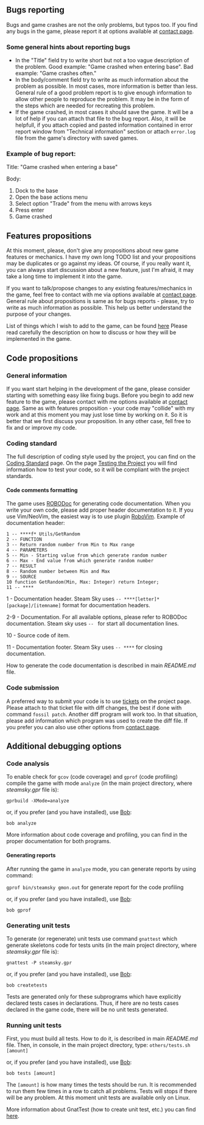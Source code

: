 ## Bugs reporting

Bugs and game crashes are not the only problems, but typos too. If you find any bugs
in the game, please report it at options available at [contact page](https://www.laeran.pl/repositories/steamsky/wiki?name=Contact).

### Some general hints about reporting bugs

* In the "Title" field try to write short but not a too vague description
  of the problem. Good example: "Game crashed when entering base". Bad example:
  "Game crashes often."
* In the body/comment field try to write as much information about the problem
  as possible. In most cases, more information is better than less. General
  rule of a good problem report is to give enough information to allow other people
  to reproduce the problem. It may be in the form of the steps which are
  needed for recreating this problem.
* If the game crashed, in most cases it should save the game. It will be a lot
  of help if you can attach that file to the bug report. Also, it will be
  helpfull, if you attach copied and pasted information contained in error report
  window from "Technical information" section or attach `error.log` file from the
  game's directory with saved games.

### Example of bug report:

Title: "Game crashed when entering a base"

Body:

1. Dock to the base
2. Open the base actions menu
3. Select option "Trade" from the menu with arrows keys
4. Press enter
5. Game crashed

## Features propositions

At this moment, please, don't give any propositions about new game features or
mechanics. I have my own long TODO list and your propositions may be duplicates or
go against my ideas. Of course, if you really want it, you can always start
discussion about a new feature, just I'm afraid, it may take a long time to
implement it into the game.

If you want to talk/propose changes to any existing features/mechanics in the game,
feel free to contact with me via options available at [contact page](https://www.laeran.pl/repositories/steamsky/wiki?name=Contact).
General rule about propositions is same as for bugs reports - please, try to
write as much information as possible. This help us better understand the
purpose of your changes.

List of things which I wish to add to the game, can be found [here](https://www.laeran.pl/repositories/steamsky/wiki?name=To-Do)
Please read carefully the description on how to discuss or how they will be
implemented in the game.

## Code propositions

### General information

If you want start helping in the development of the gane, please consider starting with
something easy like fixing bugs. Before you begin to add new feature to
the game, please contact with me options available at [contact page](https://www.laeran.pl/repositories/steamsky/wiki?name=Contact).
Same as with features proposition - your code may "collide" with my work and
at this moment you may just lose time by working on it. So it is better that
we first discuss your proposition. In any other case, fell free to fix and or
improve my code.

### Coding standard

The full description of coding style used by the project, you can find on the
[Coding Standard](https://www.laeran.pl/repositories/steamsky/wiki?name=Coding%20Standard) page.
On the page [Testing the Project](https://www.laeran.pl/repositories/steamsky/wiki?name=Testing%20the%20Project) you will
find information how to test your code, so it will be compliant with the
project standards.

#### Code comments formatting

The game uses [ROBODoc](https://rfsber.home.xs4all.nl/Robo/) for generating
code documentation. When you write your own code, please add proper header
documentation to it. If you use Vim/NeoVim, the easiest way is to use plugin
[RoboVim](https://github.com/thindil/robovim). Example of documentation
header:

    1 -- ****f* Utils/GetRandom
    2 -- FUNCTION
    3 -- Return random number from Min to Max range
    4 -- PARAMETERS
    5 -- Min - Starting value from which generate random number
    6 -- Max - End value from which generate random number
    7 -- RESULT
    8 -- Random number between Min and Max
    9 -- SOURCE
    10 function GetRandom(Min, Max: Integer) return Integer;
    11 -- ****

1 - Documentation header. Steam Sky uses `-- ****[letter]* [package]/[itemname]`
format for documentation headers.

2-9 - Documentation. For all available options, please refer to ROBODoc
documentation. Steam sky uses `-- ` for start all documentation lines.

10 - Source code of item.

11 - Documentation footer. Steam Sky uses `-- ****` for closing documentation.

How to generate the code documentation is described in main *README.md* file.

### Code submission
A preferred way to submit your code is to use [tickets](https://www.laeran.pl/repositories/steamsky/ticket)
on the project page. Please attach to that ticket file with diff changes,
the best if done with command `fossil patch`. Another diff program will
work too. In that situation, please add information which program was used to
create the diff file. If you prefer you can also use other options from
[contact page](https://www.laeran.pl/repositories/steamsky/wiki?name=Contact).

## Additional debugging options

### Code analysis

To enable check for `gcov` (code coverage) and `gprof` (code profiling) compile
the game with mode `analyze` (in the main project directory, where
*steamsky.gpr* file is):

`gprbuild -XMode=analyze`

or, if you prefer (and you have installed), use [Bob](https://www.laeran.pl/repositories/bob):

`bob analyze`

More information about code coverage and profiling, you can find in the proper
documentation for both programs.

#### Generating reports

After running the game in `analyze` mode, you can generate reports by using
command:

`gprof bin/steamsky gmon.out` for generate report for the code profiling

or, if you prefer (and you have installed), use [Bob](https://www.laeran.pl/repositories/bob):

`bob gprof`

### Generating unit tests

To generate (or regenerate) unit tests use command `gnattest` which generate
skeletons code for tests units (in the main project directory, where
*steamsky.gpr* file is):

`gnattest -P steamsky.gpr`

or, if you prefer (and you have installed), use [Bob](https://www.laeran.pl/repositories/bob):

`bob createtests`

Tests are generated only for these subprograms which have explicitly declared
tests cases in declarations. Thus, if here are no tests cases declared in the
game code, there will be no unit tests generated.

### Running unit tests

First, you must build all tests. How to do it, is described in main
*README.md* file. Then, in console, in the main project directory, type:
`others/tests.sh [amount]`

or, if you prefer (and you have installed), use [Bob](https://www.laeran.pl/repositories/bob):

`bob tests [amount]`

The `[amount]` is how many times the tests should be run. It is recommended
to run them few times in a row to catch all problems. Tests will stops if there
will be any problem. At this moment unit tests are available only on Linux.

More information about GnatTest (how to create unit test, etc.) you can find
[here](http://docs.adacore.com/live/wave/gnat_ugn/html/gnat_ugn/gnat_ugn/gnat_utility_programs.html#the-unit-test-generator-gnattest).
